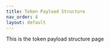 ```yaml
---
title: Token Payload Structure
nav_order: 4
layout: default
---
```


This is the token payload structure page
